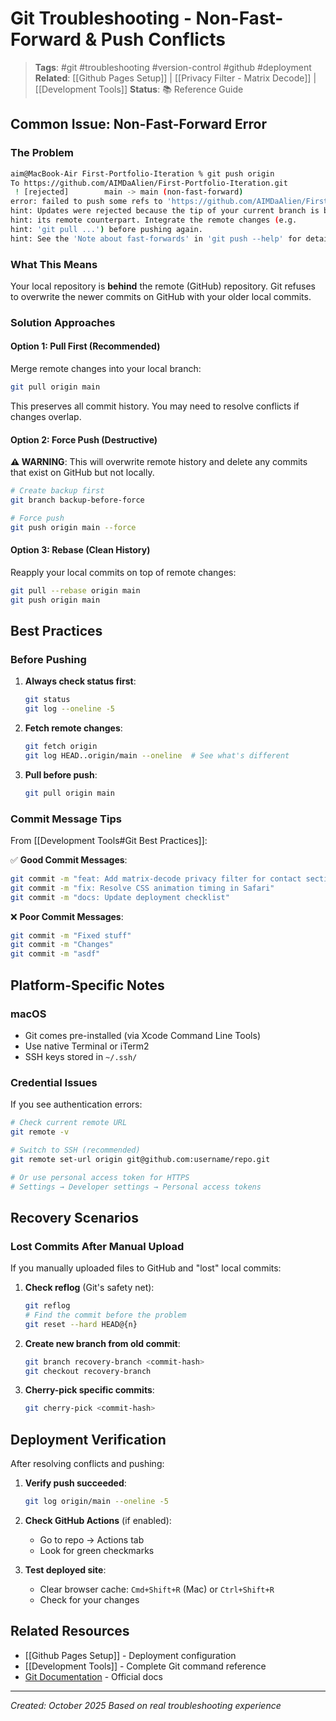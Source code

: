 # Git Troubleshooting - Non-Fast-Forward & Push Conflicts

> **Tags**: #git #troubleshooting #version-control #github #deployment
> **Related**: [[Github Pages Setup]] | [[Privacy Filter - Matrix Decode]] | [[Development Tools]]
> **Status**: 📚 Reference Guide

## Common Issue: Non-Fast-Forward Error

### The Problem

```bash
aim@MacBook-Air First-Portfolio-Iteration % git push origin
To https://github.com/AIMDaAlien/First-Portfolio-Iteration.git
 ! [rejected]        main -> main (non-fast-forward)
error: failed to push some refs to 'https://github.com/AIMDaAlien/First-Portfolio-Iteration.git'
hint: Updates were rejected because the tip of your current branch is behind
hint: its remote counterpart. Integrate the remote changes (e.g.
hint: 'git pull ...') before pushing again.
hint: See the 'Note about fast-forwards' in 'git push --help' for details.
```

### What This Means

Your local repository is **behind** the remote (GitHub) repository. Git refuses to overwrite the newer commits on GitHub with your older local commits.

### Solution Approaches

#### **Option 1: Pull First (Recommended)**
Merge remote changes into your local branch:

```bash
git pull origin main
```

This preserves all commit history. You may need to resolve conflicts if changes overlap.

#### **Option 2: Force Push (Destructive)**
**⚠️ WARNING**: This will overwrite remote history and delete any commits that exist on GitHub but not locally.

```bash
# Create backup first
git branch backup-before-force

# Force push
git push origin main --force
```

#### **Option 3: Rebase (Clean History)**
Reapply your local commits on top of remote changes:

```bash
git pull --rebase origin main
git push origin main
```

## Best Practices

### Before Pushing
1. **Always check status first**:
   ```bash
   git status
   git log --oneline -5
   ```

2. **Fetch remote changes**:
   ```bash
   git fetch origin
   git log HEAD..origin/main --oneline  # See what's different
   ```

3. **Pull before push**:
   ```bash
   git pull origin main
   ```

### Commit Message Tips

From [[Development Tools#Git Best Practices]]:

✅ **Good Commit Messages**:
```bash
git commit -m "feat: Add matrix-decode privacy filter for contact section"
git commit -m "fix: Resolve CSS animation timing in Safari"
git commit -m "docs: Update deployment checklist"
```

❌ **Poor Commit Messages**:
```bash
git commit -m "Fixed stuff"
git commit -m "Changes"
git commit -m "asdf"
```

## Platform-Specific Notes

### macOS
- Git comes pre-installed (via Xcode Command Line Tools)
- Use native Terminal or iTerm2
- SSH keys stored in `~/.ssh/`

### Credential Issues
If you see authentication errors:

```bash
# Check current remote URL
git remote -v

# Switch to SSH (recommended)
git remote set-url origin git@github.com:username/repo.git

# Or use personal access token for HTTPS
# Settings → Developer settings → Personal access tokens
```

## Recovery Scenarios

### Lost Commits After Manual Upload
If you manually uploaded files to GitHub and "lost" local commits:

1. **Check reflog** (Git's safety net):
   ```bash
   git reflog
   # Find the commit before the problem
   git reset --hard HEAD@{n}
   ```

2. **Create new branch from old commit**:
   ```bash
   git branch recovery-branch <commit-hash>
   git checkout recovery-branch
   ```

3. **Cherry-pick specific commits**:
   ```bash
   git cherry-pick <commit-hash>
   ```

## Deployment Verification

After resolving conflicts and pushing:

1. **Verify push succeeded**:
   ```bash
   git log origin/main --oneline -5
   ```

2. **Check GitHub Actions** (if enabled):
   - Go to repo → Actions tab
   - Look for green checkmarks

3. **Test deployed site**:
   - Clear browser cache: `Cmd+Shift+R` (Mac) or `Ctrl+Shift+R`
   - Check for your changes

## Related Resources

- [[Github Pages Setup]] - Deployment configuration
- [[Development Tools]] - Complete Git command reference
- [Git Documentation](https://git-scm.com/doc) - Official docs

---

*Created: October 2025*
*Based on real troubleshooting experience*
